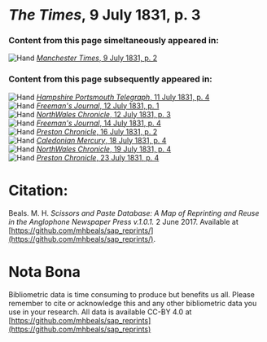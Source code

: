 # *The Times*, 9 July 1831, p. 3  
  
### Content from this page simeltaneously appeared in:  
![Hand](http://scissorsandpaste.net/wp-content/uploads/2017/06/smallhandpointer.png) [*Manchester Times*, 9 July 1831, p. 2](https://mhbeals.github.io/sap_html/Manchester-Times/Manchester-Times-9-July-1831-p-2)  
  
### Content from this page subsequently appeared in:  
![Hand](http://scissorsandpaste.net/wp-content/uploads/2017/06/smallhandpointer.png) [*Hampshire Portsmouth Telegraph*, 11 July 1831, p. 4](https://mhbeals.github.io/sap_html/Hampshire-Portsmouth-Telegraph/Hampshire-Portsmouth-Telegraph-11-July-1831-p-4)  
![Hand](http://scissorsandpaste.net/wp-content/uploads/2017/06/smallhandpointer.png) [*Freeman's Journal*, 12 July 1831, p. 1](https://mhbeals.github.io/sap_html/Freeman's-Journal/Freeman's-Journal-12-July-1831-p-1)  
![Hand](http://scissorsandpaste.net/wp-content/uploads/2017/06/smallhandpointer.png) [*NorthWales Chronicle*, 12 July 1831, p. 3](https://mhbeals.github.io/sap_html/NorthWales-Chronicle/NorthWales-Chronicle-12-July-1831-p-3)  
![Hand](http://scissorsandpaste.net/wp-content/uploads/2017/06/smallhandpointer.png) [*Freeman's Journal*, 14 July 1831, p. 4](https://mhbeals.github.io/sap_html/Freeman's-Journal/Freeman's-Journal-14-July-1831-p-4)  
![Hand](http://scissorsandpaste.net/wp-content/uploads/2017/06/smallhandpointer.png) [*Preston Chronicle*, 16 July 1831, p. 2](https://mhbeals.github.io/sap_html/Preston-Chronicle/Preston-Chronicle-16-July-1831-p-2)  
![Hand](http://scissorsandpaste.net/wp-content/uploads/2017/06/smallhandpointer.png) [*Caledonian Mercury*, 18 July 1831, p. 4](https://mhbeals.github.io/sap_html/Caledonian-Mercury/Caledonian-Mercury-18-July-1831-p-4)  
![Hand](http://scissorsandpaste.net/wp-content/uploads/2017/06/smallhandpointer.png) [*NorthWales Chronicle*, 19 July 1831, p. 4](https://mhbeals.github.io/sap_html/NorthWales-Chronicle/NorthWales-Chronicle-19-July-1831-p-4)  
![Hand](http://scissorsandpaste.net/wp-content/uploads/2017/06/smallhandpointer.png) [*Preston Chronicle*, 23 July 1831, p. 4](https://mhbeals.github.io/sap_html/Preston-Chronicle/Preston-Chronicle-23-July-1831-p-4)  


# Citation: 

Beals. M. H. *Scissors and Paste Database: A Map of Reprinting and Reuse in the Anglophone Newspaper Press v.1.0.1.* 2 June 2017. Available at [https://github.com/mhbeals/sap_reprints/](https://github.com/mhbeals/sap_reprints/). 

# Nota Bona

Bibliometric data is time consuming to produce but benefits us all. Please remember to cite or acknowledge this and any other bibliometric data you use in your research. All data is available CC-BY 4.0 at [https://github.com/mhbeals/sap_reprints](https://github.com/mhbeals/sap_reprints)